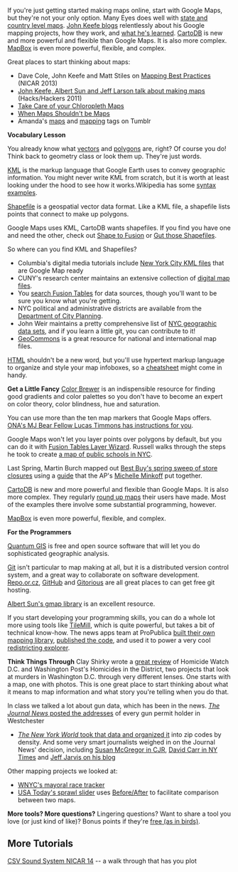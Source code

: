 If you're just getting started making maps online, start with Google Maps, but they're not your only option. Many Eyes does well with [state and country level maps](http://www-958.ibm.com/software/data/cognos/manyeyes/page/US_State_Map.html). [John Keefe blogs](http://johnkeefe.net/) relentlessly about his Google mapping projects, how they work, and [what he's learned](http://thingsivelearned.posterous.com/). [CartoDB](http://cartodb.com/) is new and more powerful and flexible than Google Maps. It is also more complex. [MapBox](http://mapbox.com/) is even more powerful, flexible, and complex.

Great places to start thinking about maps:
+ Dave Cole, John Keefe and Matt Stiles on [Mapping Best Practices](https://docs.google.com/presentation/d/1CA9R42cy4wjzIIWlyd0FMWvyW7BqsrzOGLQBgkwsy1Q/edit?pli=1#slide=id.p) (NICAR 2013)
+ [John Keefe, Albert Sun and Jeff Larson talk about making maps](http://hackshackers.com/blog/2011/11/06/how-we-made-our-maps/) (Hacks/Hackers 2011)
+ [Take Care of your Chloropleth Maps](http://vis4.net/blog/posts/choropleth-maps/)
+ [When Maps Shouldn't be Maps](http://www.ericson.net/content/2011/10/when-maps-shouldnt-be-maps/)
+ Amanda's [maps](http://jour72312.tumblr.com/tagged/maps) and [mapping](http://jour72312.tumblr.com/tagged/mapping) tags on Tumblr
<!--more-->
**Vocabulary Lesson**

You already know what [vectors](http://en.wiktionary.org/wiki/vector) and [polygons](http://en.wiktionary.org/wiki/polygon) are, right? Of course you do! Think back to geometry class or look them up. They're just words.

[KML](http://en.wikipedia.org/wiki/Kml) is the markup language that Google Earth uses to convey geographic information. You might never write KML from scratch, but it is worth at least looking under the hood to see how it works.Wikipedia has some [syntax examples](http://en.wikipedia.org/wiki/Kml). 

[Shapefile](http://en.wikipedia.org/wiki/Shapefile) is a geospatial vector data format. Like a KML file, a shapefile lists points that connect to make up polygons.

Google Maps uses KML, CartoDB wants shapefiles. If you find you have one and need the other, check out [Shape to Fusion](http://www.shpescape.com/) or [Gut those Shapefiles](http://gut.sfgeo.org/).

So where can you find KML and Shapefiles? 

+ Columbia's digital media tutorials include [New York City KML files](http://digitaltutorials.jrn.columbia.edu/?p=1217) that are Google Map ready
+ CUNY's research center maintains an extensive collection of [digital map files](http://researchcenter.journalism.cuny.edu/digital-maps-database/). 
+ You [search Fusion Tables](http://www.google.com/fusiontables/search) for data sources, though you'll want to be sure you know what you're getting. 
+ NYC political and administrative districts are available from the [Department of City Planning](http://www.nyc.gov/html/dcp/html/bytes/dwndistricts.shtml).
+ John Weir maintains a pretty comprehensive list of [NYC geographic data sets](https://github.com/jweir/nyc-gov-data/blob/master/data/nyc_data_sets.markdown), and if you learn a little git, you can contribute to it!
+ [GeoCommons](http://geocommons.com/) is a great resource for national and international map files.

[HTML](http://www.webmonkey.com/2010/02/html_cheatsheet/) shouldn't be a new word, but you'll use hypertext markup language to organize and style your map infoboxes, so a [cheatsheet](http://www.simplehtmlguide.com/cheatsheet.php) might come in handy.

**Get a Little Fancy**
[Color Brewer](http://colorbrewer2.org/) is an indispensible resource for finding good gradients and color palettes so you don't have to become an expert on color theory, color blindness, hue and saturation.

You can use more than the ten map markers that Google Maps offers. [ONA's MJ Bear Fellow Lucas Timmons has instructions for you](http://journalists.org/2012/03/29/expanding-the-map-markers-in-google-fusion-tables/).

Google Maps won't let you layer points over polygons by default, but you can do it with [Fusion Tables Layer Wizard](http://fusion-tables-api-samples.googlecode.com/svn/trunk/FusionTablesLayerWizard/src/index.html). Russell walks through the steps he took to create [ a map of public schools in NYC](http://datadrivenjournalism.2012.journalism.cuny.edu/new-york-public-school-ell/).

Last Spring, Martin Burch mapped out [Best Buy's spring sweep of store closures](http://datajournalism.2012.journalism.cuny.edu/2012/04/22/yellow-tag-sale-best-buy-to-close-50-stores/) using a [guide](http://michelleminkoff.com/2011/08/21/how-to-combine-multiple-fusion-tables-into-one-map/) that the AP's [Michelle Minkoff](http://michelleminkoff.com/) put together. 


[CartoDB](http://cartodb.com/) is new and more powerful and flexible than Google Maps. It is also more complex. They regularly [round up maps](http://blog.cartodb.com/post/30997218852/a-round-up-of-maps-build-by-cartodb-users) their users have made. Most of the examples there involve some substantial programming, however.

[MapBox](http://mapbox.com/) is even more powerful, flexible, and complex.

**For the Programmers**

[Quantum GIS](http://www.qgis.org/) is free and open source software that will let you do sophisticated geographic analysis. 

[Git](http://en.wikipedia.org/wiki/Git_%28software%29) isn't particular to map making at all, but it is a distributed version control system, and a great way to collaborate on software development. [Repo.or.cz](http://repo.or.cz/), [GitHub](https://github.com/) and [Gitorious](http://gitorious.com/) are all great places to can get free git hosting.

[Albert Sun's gmap library](https://github.com/albertsun/gmap-features) is an excellent resource.

If you start developing your programming skills, you can do a whole lot more using tools like [TileMill](http://mapbox.com/tilemill/), which is quite powerful, but takes a bit of technical know-how. The news apps team at ProPublica [built their own mapping library](http://www.propublica.org/nerds/item/introducing-simple-tiles-our-new-mapping-library), [published the code](http://propublica.github.com/simple-tiles/), and used it to power a very cool [redistricting explorer](http://projects.propublica.org/redistricting-maps/mcnerney).

**Think Things Through**
Clay Shirky wrote a [great review](http://jour72312.tumblr.com/post/44547848210) of Homicide Watch D.C. and Washington Post's Homicides in the District, two projects that look at murders in Washington D.C. through very different lenses. One starts with a map, one with photos. This is one great place to start thinking about what it means to map information and what story you're telling when you do that.

In class we talked a lot about gun data, which has been in the news. [*The Journal News* posted the addresses](http://www.lohud.com/interactive/article/20121223/NEWS01/121221011/Map-Where-gun-permits-your-neighborhood-) of every gun permit holder in Westchester
+ [*The New York World* took that data and organized it](http://www.thenewyorkworld.com/2013/01/15/gun-data/) into zip codes by density. And some very smart journalists weighed in on the Journal News' decision, including [Susan McGregor in CJR](http://www.cjr.org/behind_the_news/susan_mcgregor_on_gun_permit_d.php?page=all), [David Carr in NY Times](http://www.nytimes.com/2013/01/14/business/media/guns-maps-and-disturbing-data.html) and [Jeff Jarvis on his blog](http://buzzmachine.com/2013/01/14/public-is-public-except-in-journalism/)

Other mapping projects we looked at:
+ [WNYC's mayoral race tracker](http://project.wnyc.org/elections/mayor-tracker/index.html)
+ [USA Today's sprawl slider](http://usatoday30.usatoday.com/news/nation/story/2012-04-05/sprawl-census-urban/54007292/1) uses [Before/After](http://www.catchmyfame.com/catchmyfame-jquery-plugins/jquery-beforeafter-plugin/) to facilitate comparison between two maps.

**More tools? More questions?**
Lingering questions? Want to share a tool you love (or just kind of like)? Bonus points if they're [free (as in birds)](http://www.fsf.org/).

## More Tutorials
[CSV Sound System NICAR 14](https://github.com/csvsoundsystem/nicar-cartodb-postgis) -- a walk through that has you plot 
